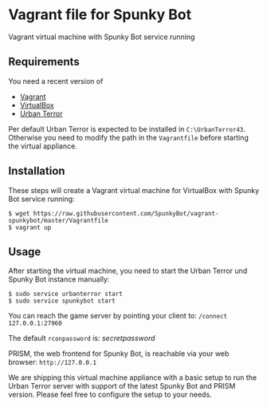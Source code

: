 # Vagrant file for Spunky Bot

Vagrant virtual machine with Spunky Bot service running

## Requirements

You need a recent version of

* [Vagrant](https://www.vagrantup.com/downloads.html)
* [VirtualBox](https://www.virtualbox.org/wiki/Downloads)
* [Urban Terror](http://www.urbanterror.info/downloads/)

Per default Urban Terror is expected to be installed in `C:\UrbanTerror43`.
Otherwise you need to modify the path in the `Vagrantfile` before starting the virtual appliance.

## Installation

These steps will create a Vagrant virtual machine for VirtualBox with Spunky Bot service running:

```shell
$ wget https://raw.githubusercontent.com/SpunkyBot/vagrant-spunkybot/master/Vagrantfile
$ vagrant up
```

## Usage

After starting the virtual machine, you need to start the Urban Terror und Spunky Bot instance manually:

```shell
$ sudo service urbanterror start
$ sudo service spunkybot start
```

You can reach the game server by pointing your client to: `/connect 127.0.0.1:27960`

The default `rconpassword` is: _secretpassword_

PRISM, the web frontend for Spunky Bot, is reachable via your web browser: `http://127.0.0.1`

We are shipping this virtual machine appliance with a basic setup to run the Urban Terror server with support of the latest Spunky Bot and PRISM version. Please feel free to configure the setup to your needs.
